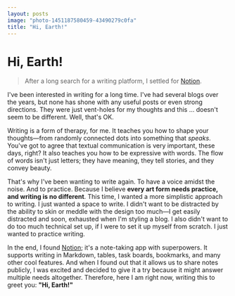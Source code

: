 ```yaml
---
layout: posts
image: "photo-1451187580459-43490279c0fa"
title: "Hi, Earth!"
---
```


# Hi, Earth!

> After a long search for a writing platform, I settled for [Notion](https://www.notion.so/?r=a151c76084b5441da81f7cd01096149a).

I've been interested in writing for a long time. I've had several blogs over the years, but none has shone with any useful posts or even strong directions. They were just vent-holes for my thoughts and this ... doesn't seem to be different. Well, that's OK.

Writing is a form of therapy, for me. It teaches you how to shape your thoughts—from randomly connected dots into something that *speaks*. You've got to agree that textual communication is very important, these days, right? It also teaches you how to be expressive with words. The flow of words isn't just letters; they have meaning, they tell stories, and they convey beauty.

That's why I've been wanting to write again. To have a voice amidst the noise. And to practice. Because I believe **every art form needs practice, and writing is no different**. This time, I wanted a more simplistic approach to writing. I just wanted a space to write. I didn't want to be distracted by the ability to skin or meddle with the design too much—I get easily distracted and soon, exhausted when I'm styling a blog. I also didn't want to do too much technical set up, if I were to set it up myself from scratch. I just wanted to practice writing.

In the end, I found [Notion](https://www.notion.so/?r=a151c76084b5441da81f7cd01096149a); it's a note-taking app with superpowers. It supports writing in Markdown, tables, task boards, bookmarks, and many other cool features. And when I found out that it allows us to share notes publicly, I was excited and decided to give it a try because it might answer multiple needs altogether. Therefore, here I am right now, writing this to greet you: **"Hi, Earth!"**

